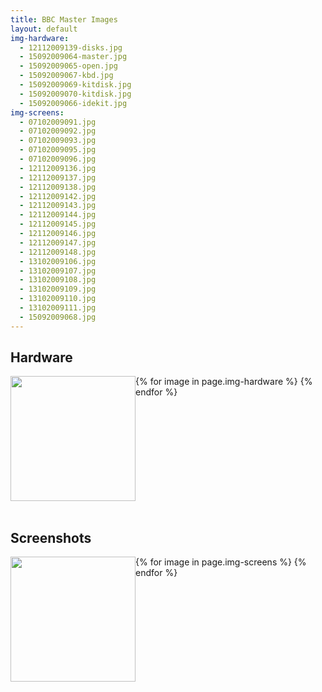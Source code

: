 ```yaml
---
title: BBC Master Images
layout: default
img-hardware:
  - 12112009139-disks.jpg
  - 15092009064-master.jpg
  - 15092009065-open.jpg
  - 15092009067-kbd.jpg
  - 15092009069-kitdisk.jpg
  - 15092009070-kitdisk.jpg
  - 15092009066-idekit.jpg
img-screens:
  - 07102009091.jpg
  - 07102009092.jpg
  - 07102009093.jpg
  - 07102009095.jpg
  - 07102009096.jpg
  - 12112009136.jpg
  - 12112009137.jpg
  - 12112009138.jpg
  - 12112009142.jpg
  - 12112009143.jpg
  - 12112009144.jpg
  - 12112009145.jpg
  - 12112009146.jpg
  - 12112009147.jpg
  - 12112009148.jpg
  - 13102009106.jpg
  - 13102009107.jpg
  - 13102009108.jpg
  - 13102009109.jpg
  - 13102009110.jpg
  - 13102009111.jpg
  - 15092009068.jpg
---
```


Hardware
--------
{% for image in page.img-hardware %}
<a href="{{ image }}" style="float: left;">
  <img src="{{ image }}" style="width:200px;"/>
</a>
{% endfor %}

<div style="clear: both;">&nbsp;</div>

Screenshots
-----------
{% for image in page.img-screens %}
<a href="{{ image }}" style="float: left;">
  <img src="{{ image }}" style="width:200px;"/>
</a>
{% endfor %}


